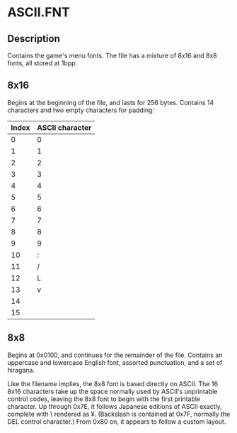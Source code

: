 # ASCII.FNT

## Description

Contains the game's menu fonts. The file has a mixture of 8x16 and 8x8 fonts, all stored at 1bpp.

## 8x16

Begins at the beginning of the file, and lasts for 256 bytes. Contains 14 characters and two empty characters for padding:

| Index | ASCII character |
| ----- | --------------- |
|  0 | 0 |
|  1 | 1 |
|  2 | 2 |
|  3 | 3 |
|  4 | 4 |
|  5 | 5 |
|  6 | 6 |
|  7 | 7 |
|  8 | 8 |
|  9 | 9 |
| 10 | : |
| 11 | / |
| 12 | L |
| 13 | v |
| 14 |   |
| 15 |   |

## 8x8

Begins at 0x0100, and continues for the remainder of the file. Contains an uppercase and lowercase English font, assorted punctuation, and a set of hiragana.

Like the filename implies, the 8x8 font is based directly on ASCII. The 16 8x16 characters take up the space normally used by ASCII's unprintable control codes, leaving the 8x8 font to begin with the first printable character. Up through 0x7E, it follows Japanese editions of ASCII exactly, complete with \ rendered as ¥. (Backslash is contained at 0x7F, normally the DEL control character.) From 0x80 on, it appears to follow a custom layout.
